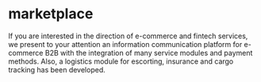 # marketplace

If you are interested in the direction of e-commerce and fintech services, we present to your attention an information communication platform for e-commerce B2B with the integration of many service modules and payment methods. Also, a logistics module for escorting, insurance and cargo tracking has been developed.
